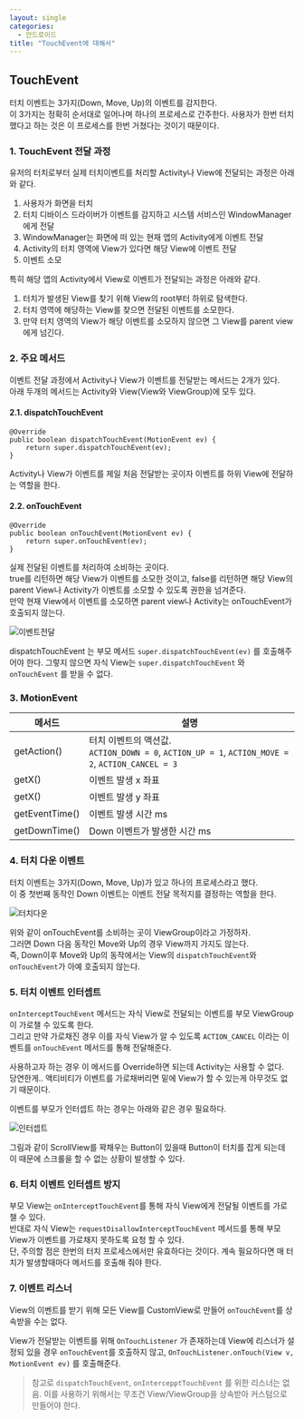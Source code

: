```yaml
---
layout: single
categories: 
  - 안드로이드
title: "TouchEvent에 대해서"
---
```


## TouchEvent
 터치 이벤트는 3가지(Down, Move, Up)의 이벤트를 감지한다. <br/>
 이 3가지는 정확히 순서대로 일어나며 하나의 프로세스로 간주한다. 사용자가 한번 터치했다고 하는 것은 이 프로세스를 한번 거쳤다는 것이기 때문이다.

### 1. TouchEvent 전달 과정
 유저의 터치로부터 실제 터치이벤트를 처리할 Activity나 View에 전달되는 과정은 아래와 같다.
 
 1. 사용자가 화면을 터치
 2. 터치 디바이스 드라이버가 이벤트를 감지하고 시스템 서비스인 WindowManager에게 전달
 3. WindowManager는 화면에 떠 있는 현재 앱의 Activity에게 이벤트 전달
 4. Activity의 터치 영역에 View가 있다면 해당 View에 이벤트 전달
 5. 이벤트 소모

특히 해당 앱의 Activity에서 View로 이벤트가 전달되는 과정은 아래와 같다.

 1. 터치가 발생된 View를 찾기 위해 View의 root부터 하위로 탐색한다.
 2. 터치 영역에 해당하는 View를 찾으면 전달된 이벤트를 소모한다.
 3. 만약 터치 영역의 View가 해당 이벤트를 소모하지 않으면 그 View를 parent view에게 넘긴다.

### 2. 주요 메서드
 이벤트 전달 과정에서 Activity나 View가 이벤트를 전달받는 메서드는 2개가 있다. <br/>
 아래 두개의 메서드는 Activity와 View(View와 ViewGroup)에 모두 있다.
 
#### 2.1. dispatchTouchEvent

```
@Override
public boolean dispatchTouchEvent(MotionEvent ev) {
	return super.dispatchTouchEvent(ev);
}
```

 Activity나 View가 이벤트를 제일 처음 전달받는 곳이자 이벤트를 하위 View에 전달하는 역할을 한다. <br/>
 
#### 2.2. onTouchEvent

```
@Override
public boolean onTouchEvent(MotionEvent ev) {
	return super.onTouchEvent(ev);
}
```

 실제 전달된 이벤트를 처리하여 소비하는 곳이다. <br/>
 true를 리턴하면 해당 View가 이벤트를 소모한 것이고, false를 리턴하면 해당 View의 parent View나 Activity가 이벤트를 소모할 수 있도록 권한을 넘겨준다. <br/>
 만약 현재 View에서 이벤트를 소모하면 parent view나 Activity는 onTouchEvent가 호출되지 않는다.

![이벤트전달](./_attach/touch_event_flow.png) 

dispatchTouchEvent 는 부모 메서드 `super.dispatchTouchEvent(ev)` 를 호출해주어야 한다. 그렇지 않으면 자식 View는 `super.dispatchTouchEvent` 와 `onTouchEvent` 를 받을 수 없다.

### 3. MotionEvent

| 메서드 | 설명 | 
| --- | --- |
| getAction() | 터치 이벤트의 액션값. <br/>`ACTION_DOWN = 0`, `ACTION_UP = 1`, `ACTION_MOVE = 2`, `ACTION_CANCEL = 3` |
| getX() | 이벤트 발생 x 좌표 | 
| getX() | 이벤트 발생 y 좌표 | 
| getEventTime() | 이벤트 발생 시간 ms | 
| getDownTime() | Down 이벤트가 발생한 시간 ms | 


### 4. 터치 다운 이벤트
 터치 이벤트는 3가지(Down, Move, Up)가 있고 하나의 프로세스라고 했다. <br/>
 이 중 첫번째 동작인 Down 이벤트는 이벤트 전달 목적지를 결정하는 역할을 한다.
 
 
![터치다운](./_attach/touch_down.png) 
 
 위와 같이 onTouchEvent를 소비하는 곳이 ViewGroup이라고 가정하자. <br/>
 그러면 Down 다음 동작인 Move와 Up의 경우 View까지 가지도 않는다. <br/>
 즉, Down이후 Move와 Up의 동작에서는 View의 `dispatchTouchEvent`와 `onTouchEvent`가 아예 호출되지 않는다. 
 
 
### 5. 터치 이벤트 인터셉트
 `onInterceptTouchEvent` 메서드는 자식 View로 전달되는 이벤트를 부모 ViewGroup이 가로챌 수 있도록 한다. <br/>
 그리고 만약 가로채진 경우 이를 자식 View가 알 수 있도록 `ACTION_CANCEL` 이라는 이벤트를 `onTouchEvent` 메서드를 통해 전달해준다.
 
 사용하고자 하는 경우 이 메서드를 Override하면 되는데 Activity는 사용할 수 없다. <br/>
 당연한게.. 액티비티가 이벤트를 가로채버리면 밑에 View가 할 수 있는게 아무것도 없기 때문이다.

 이벤트를 부모가 인터셉트 하는 경우는 아래와 같은 경우 필요하다.
 
 ![인터셉트](./_attach/touch_event_intercept.png)
 
 그림과 같이 ScrollView를 꽉채우는 Button이 있을때 Button이 터치를 잡게 되는데 이 때문에 스크롤을 할 수 없는 상황이 발생할 수 있다. 
 

### 6. 터치 이벤트 인터셉트 방지
 부모 View는 `onInterceptTouchEvent`를 통해 자식 View에게 전달될 이벤트를 가로챌 수 있다. <br/>
 반대로 자식 View는 `requestDisallowInterceptTouchEvent` 메서드를 통해 부모 View가 이벤트를 가로채지 못하도록 요청 할 수 있다. <br/>
 단, 주의할 점은 한번의 터치 프로세스에서만 유효하다는 것이다. 계속 필요하다면 매 터치가 발생할때마다 메서드를 호출해 줘야 한다.
 
 
### 7. 이벤트 리스너
 View의 이벤트를 받기 위해 모든 View를 CustomView로 만들어 `onTouchEvent`를 상속받을 수는 없다. <br/>

 View가 전달받는 이벤트를 위해 `OnTouchListener` 가 존재하는데 View에 리스너가 설정되 있을 경우 `onTouchEvent`를 호출하지 않고, `OnTouchListener.onTouch(View v, MotionEvent ev)` 를 호출해준다.
 
> 참고로 `dispatchTouchEvent`, `onIntercepptTouchEvent` 를 위한 리스너는 없음. 이를 사용하기 위해서는 무조건 View/ViewGroup을 상속받아 커스텀으로 만들어야 한다.
  
  






